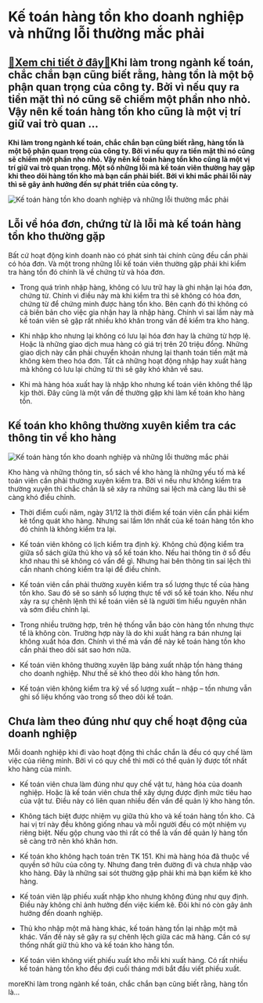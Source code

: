 Kế toán hàng tồn kho doanh nghiệp và những lỗi thường mắc phải
==============================================================

[:gift:Xem chi tiết ở đây:gift:](https://hddtvn.com/ke-toan-hang-ton-kho-doanh-nghiep-va-nhung-loi-thuong-mac-phai/)Khi làm trong ngành kế toán, chắc chắn bạn cũng biết rằng, hàng tồn là một bộ phận quan trọng của công ty. Bởi vì nếu quy ra tiền mặt thì nó cũng sẽ chiếm một phần nho nhỏ. Vậy nên kế toán hàng tồn kho cũng là một vị trí giữ vai trò quan …
-----------------------------------------------------------------------------------------------------------------------------------------------------------------------------------------------------------------------------------------------

**Khi làm trong ngành kế toán, chắc chắn bạn cũng biết rằng, hàng tồn là một bộ phận quan trọng của công ty. Bởi vì nếu quy ra tiền mặt thì nó cũng sẽ chiếm một phần nho nhỏ. Vậy nên kế toán hàng tồn kho cũng là một vị trí giữ vai trò quan trọng. Một số những lỗi mà kế toán viên thường hay gặp khi theo dõi hàng tồn kho mà bạn cần phải biết. Bởi vì khi mắc phải lỗi này thì sẽ gây ảnh hưởng đến sự phát triển của công ty.**


![Kế toán hàng tồn kho doanh nghiệp và những lỗi thường mắc phải](https://hddtvn.com/wp-content/uploads/2021/01/1_j3yh2w-YPFEyxjWGOk4qw.jpeg)


Lỗi về hóa đơn, chứng từ là lỗi mà kế toán hàng tồn kho thường gặp
------------------------------------------------------------------


Bất cứ hoạt động kinh doanh nào có phát sinh tài chính cũng đều cần phải có hóa đơn. Và một trong những lỗi kế toán viên thường gặp phải khi kiểm tra hàng tồn đó chính là về chứng từ và hóa đơn.




* Trong quá trình nhập hàng, không có lưu trữ hay là ghi nhận lại hóa đơn, chứng từ. Chính vì điều này mà khi kiểm tra thì sẽ không có hóa đơn, chứng từ để chứng minh được hàng tồn kho. Bên cạnh đó thì không có cả biên bản cho việc gia nhận hay là nhập hàng. Chính vì sai lầm này mà kế toán viên sẽ gặp rất nhiều khó khăn trong vấn đề kiểm tra kho hàng.

* Khi nhập kho nhưng lại không có lưu lại hóa đơn hay là chứng từ hợp lệ. Hoặc là những giao dịch mua hàng có giá trị trên 20 triệu đồng. Những giao dịch này cần phải chuyển khoản nhưng lại thanh toán tiền mặt mà không kèm theo hóa đơn. Tất cả những hoạt động nhập hay xuất hàng mà không có lưu lại chứng từ thì sẽ gây khó khăn về sau.

* Khi mà hàng hóa xuất hay là nhập kho nhưng kế toán viên không thể lập kịp thời. Đây cũng là một vấn đề thường gặp khi làm kế toán kho hàng tồn.



Kế toán kho không thường xuyên kiểm tra các thông tin về kho hàng
-----------------------------------------------------------------


![Kế toán hàng tồn kho doanh nghiệp và những lỗi thường mắc phải](https://hddtvn.com/wp-content/uploads/2021/01/hang-ton-kho.jpg)


Kho hàng và những thông tin, sổ sách về kho hàng là những yếu tố mà kế toán viên cần phải thường xuyên kiểm tra. Bởi vì nếu như không kiểm tra thường xuyên thì chắc chắn là sẽ xảy ra những sai lệch mà càng lâu thì sẽ càng khó điều chỉnh.




* Thời điểm cuối năm, ngày 31/12 là thời điểm kế toán viên cần phải kiểm kê tổng quát kho hàng. Nhưng sai lầm lớn nhất của kế toán hàng tồn kho đó chính là không kiểm tra lại.

* Kế toán viên không có lịch kiểm tra định kỳ. Không chủ động kiểm tra giữa sổ sách giữa thủ kho và sổ kế toán kho. Nếu hai thông tin ở sổ đều khớ nhau thì sẽ không có vấn đề gì. Nhưng hai bên thông tin sai lệch thì cần nhanh chóng kiểm tra lại để điều chỉnh.

* Kế toán viên cần phải thường xuyên kiểm tra số lượng thực tế của hàng tồn kho. Sau đó sẽ so sánh số lượng thực tế với sổ kế toán kho. Nếu như xảy ra sự chênh lệnh thì kế toán viên sẽ là người tìm hiểu nguyên nhân và sớm điều chỉnh lại.

* Trong nhiều trường hợp, trên hệ thống vẫn báo còn hàng tồn nhưng thực tế là không còn. Trường hợp này là do khi xuất hàng ra bán nhưng lại không xuất hóa đơn. Chính vì thế mà vấn đề này kế toán hàng tồn kho cần phải theo dõi sát sao hơn nữa.

* Kế toán viên không thường xuyên lập bảng xuất nhập tồn hàng tháng cho doanh nghiệp. Như thế sẽ khó theo dõi kho hàng tồn hơn.

* Kế toán viên không kiểm tra kỹ về số lượng xuất – nhập – tồn nhưng vẫn ghi số liệu khống vào trong sổ theo dõi kế toán.



Chưa làm theo đúng như quy chế hoạt động của doanh nghiệp
---------------------------------------------------------


Mỗi doanh nghiệp khi đi vào hoạt động thì chắc chắn là đều có quy chế làm việc của riêng mình. Bởi vì có quy chế thì mới có thể quản lý được tốt nhất kho hàng của mình.




* Kế toán viên chưa làm đúng như quy chế vật tư, hàng hóa của doanh nghiệp. Hoặc là kế toán viên chưa thể xây dựng được định mức tiêu hao của vật tư. Điều này có liên quan nhiều đến vấn đề quản lý kho hàng tồn.

* Không tách biệt được nhiệm vụ giữa thủ kho và kế toán hàng tồn kho. Cả hai vị trí này đều không giống nhau và mỗi người đều có một nhiệm vụ riêng biệt. Nếu gộp chung vào thì rất có thể là vấn đề quản lý hàng tồn sẽ càng trở nên khó khăn hơn.

* Kế toán kho không hạch toán trên TK 151. Khi mà hàng hóa đã thuộc về quyền sở hữu của công ty. Nhưng đang trên đường đi và chưa nhập vào kho hàng. Đây là những sai sót thường gặp phải khi mà bạn kiểm kê kho hàng.

* Kế toán viên lập phiếu xuất nhập kho nhưng không đúng như quy định. Điều này không chỉ ảnh hưởng đến việc kiểm kê. Đôi khi nó còn gây ảnh hưởng đến doanh nghiệp.

* Thủ kho nhập một mã hàng khác, kế toán hàng tồn lại nhập một mã khác. Vấn đề này sẽ gây ra sự chênh lệch giữa các mã hàng. Cần có sự thống nhất giữ thủ kho và kế toán kho hàng tồn.

* Kế toán viên không viết phiếu xuất kho mỗi khi xuất hàng. Có rất nhiều kế toán hàng tồn kho đều đợi cuối tháng mới bắt đầu viết phiếu xuất.



moreKhi làm trong ngành kế toán, chắc chắn bạn cũng biết rằng, hàng tồn là…

